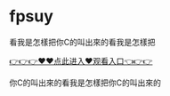 # fpsuy
看我是怎樣把你C的叫出來的看我是怎樣把

<a href="https://github.com/qdmang/dhap/issues/1">👉👉👉♥♥点此进入♥观看入口👈👉👉</a>

你C的叫出來的看我是怎樣把你C的叫出來的
